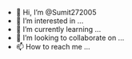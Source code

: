 - 👋 Hi, I’m @Sumit272005
- 👀 I’m interested in ...
- 🌱 I’m currently learning ...
- 💞️ I’m looking to collaborate on ...
- 📫 How to reach me ...


